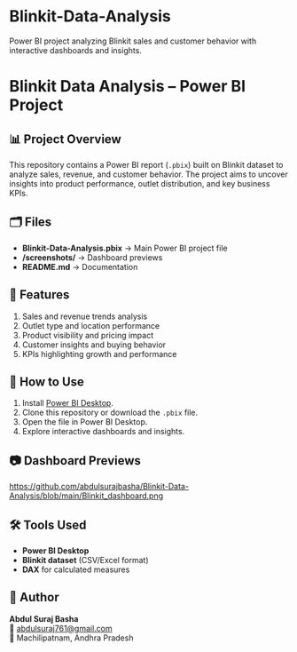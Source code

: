 # Blinkit-Data-Analysis
Power BI project analyzing Blinkit sales and customer behavior with interactive dashboards and insights.
# Blinkit Data Analysis – Power BI Project  

## 📊 Project Overview  
This repository contains a Power BI report (`.pbix`) built on Blinkit dataset to analyze sales, revenue, and customer behavior. The project aims to uncover insights into product performance, outlet distribution, and key business KPIs.  

## 🗂 Files  
- **Blinkit-Data-Analysis.pbix** → Main Power BI project file  
- **/screenshots/** → Dashboard previews  
- **README.md** → Documentation  

## 🚀 Features  
1. Sales and revenue trends analysis  
2. Outlet type and location performance  
3. Product visibility and pricing impact  
4. Customer insights and buying behavior  
5. KPIs highlighting growth and performance  

## 🔧 How to Use  
1. Install [Power BI Desktop](https://powerbi.microsoft.com/desktop/).  
2. Clone this repository or download the `.pbix` file.  
3. Open the file in Power BI Desktop.  
4. Explore interactive dashboards and insights.  

## 📷 Dashboard Previews  
https://github.com/abdulsurajbasha/Blinkit-Data-Analysis/blob/main/Blinkit_dashboard.png

## 🛠 Tools Used  
- **Power BI Desktop**  
- **Blinkit dataset** (CSV/Excel format)  
- **DAX** for calculated measures  

## 📌 Author  
**Abdul Suraj Basha**  
📧 abdulsuraj761@gmail.com  
📍 Machilipatnam, Andhra Pradesh  


